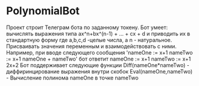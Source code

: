 # PolynomialBot
Проект строит Телеграм бота по заданному токену.
Бот умеет:
  вычислять выражения типа ax^n+bx^(n-1) + ... + cx + d 
  и приводить их в стандартную форму
  где a,b,c,d -целые числа, а n - натуральное.
  Присваивать значения переменным 
  и взаимодействовать с ними.
  Например, при вводе следующего сообщения 
  'nameOne := x+1
   nameTwo := x+1
   nameOne + nameTwo'
  бот ответит
   nameOne := x+1
   nameTwo := x+1
   2x+2
 Бот поддерживает следующие функции
  Diff(nameOne*nameTwo) - диффиринцирование выражения внутри скобок
  Eval(nameOne,nameTwo) - Вычисление полинома nameOne в точке nameTwo
